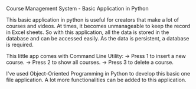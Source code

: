 Course Management System - Basic Application in Python

This basic application in python is useful for creators that make a lot of courses and videos. At times, it becomes unmanageable to keep the record in Excel sheets. So with this application, all the data is stored in the database and can be accessed easily.
As the data is persistent, a database is required. 

This little app comes with Command Line Utility: 
-> Press 1 to insert a new course. 
-> Press 2 to show all courses. 
-> Press 3 to delete a course.

I've used Object-Oriented Programming in Python to develop this basic one file application. A lot more functionalities can be added to this application.
